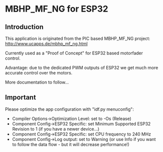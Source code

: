 # MBHP_MF_NG for ESP32

## Introduction

This application is originated from the PIC based MBHP_MF_NG project: http://www.ucapps.de/mbhp_mf_ng.html

Currently used as a "Proof of Concept" for ESP32 based motorfader control.

Advantage: due to the dedicated PWM outputs of ESP32 we get much more accurate control over the motors.

More documentation to follow...


## Important

Please optimize the app configuration with "idf.py menuconfig":

* Compiler Options->Optimization Level: set to -Os (Release)
* Component Config->ESP32 Specific: set Minimum Supported ESP32 Revision to 1 (if you have a newer device...)
* Component Config->ESP32 Specific: set CPU frequency to 240 MHz
* Component Config->Log output: set to Warning (or use Info if you want to follow the data flow - but it will decrease performance!)
